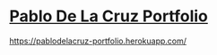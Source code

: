 # [Pablo De La Cruz Portfolio](https://pablodelacruz-portfolio.herokuapp.com/)

https://pablodelacruz-portfolio.herokuapp.com/
